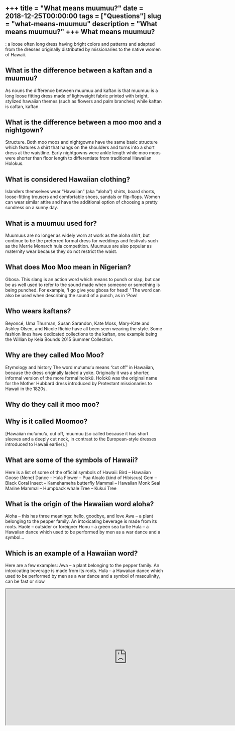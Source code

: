 +++
title = "What means muumuu?"
date = 2018-12-25T00:00:00
tags = ["Questions"]
slug = "what-means-muumuu"
description = "What means muumuu?"
+++
What means muumuu?
------------------

: a loose often long dress having bright colors and patterns and adapted from the dresses originally distributed by missionaries to the native women of Hawaii.

What is the difference between a kaftan and a muumuu?
-----------------------------------------------------

As nouns the difference between muumuu and kaftan is that muumuu is a long loose fitting dress made of lightweight fabric printed with bright, stylized hawaiian themes (such as flowers and palm branches) while kaftan is caftan, kaftan.

What is the difference between a moo moo and a nightgown?
---------------------------------------------------------

Structure. Both moo moos and nightgowns have the same basic structure which features a shirt that hangs on the shoulders and turns into a short dress at the waistline. Early nightgowns were ankle length while moo moos were shorter than floor length to differentiate from traditional Hawaiian Holokus.

What is considered Hawaiian clothing?
-------------------------------------

Islanders themselves wear “Hawaiian” (aka “aloha”) shirts, board shorts, loose-fitting trousers and comfortable shoes, sandals or flip-flops. Women can wear similar attire and have the additional option of choosing a pretty sundress on a sunny day.

What is a muumuu used for?
--------------------------

Muumuus are no longer as widely worn at work as the aloha shirt, but continue to be the preferred formal dress for weddings and festivals such as the Merrie Monarch hula competition. Muumuus are also popular as maternity wear because they do not restrict the waist.

What does Moo Moo mean in Nigerian?
-----------------------------------

Gbosa. This slang is an action word which means to punch or slap, but can be as well used to refer to the sound made when someone or something is being punched. For example, ‘I go give you gbosa for head! ‘ The word can also be used when describing the sound of a punch, as in ‘Pow!

Who wears kaftans?
------------------

Beyoncé, Uma Thurman, Susan Sarandon, Kate Moss, Mary-Kate and Ashley Olsen, and Nicole Richie have all been seen wearing the style. Some fashion lines have dedicated collections to the kaftan, one example being the Willian by Keia Bounds 2015 Summer Collection.

Why are they called Moo Moo?
----------------------------

Etymology and history The word muʻumuʻu means “cut off” in Hawaiian, because the dress originally lacked a yoke. Originally it was a shorter, informal version of the more formal holokū. Holokū was the original name for the Mother Hubbard dress introduced by Protestant missionaries to Hawaii in the 1820s.

Why do they call it moo moo?
----------------------------

Why is it called Moomoo?
------------------------

\[Hawaiian mu’umu’u, cut off, muumuu (so called because it has short sleeves and a deeply cut neck, in contrast to the European-style dresses introduced to Hawaii earlier).\]

What are some of the symbols of Hawaii?
---------------------------------------

Here is a list of some of the official symbols of Hawaii: Bird – Hawaiian Goose (Nene) Dance – Hula Flower – Pua Aloalo (kind of Hibiscus) Gem – Black Coral Insect – Kamehameha butterfly Mammal – Hawaiian Monk Seal Marine Mammal – Humpback whale Tree – Kukui Tree

What is the origin of the Hawaiian word aloha?
----------------------------------------------

Aloha – this has three meanings: hello, goodbye, and love Awa – a plant belonging to the pepper family. An intoxicating beverage is made from its roots. Haole – outsider or foreigner Honu – a green sea turtle Hula – a Hawaiian dance which used to be performed by men as a war dance and a symbol…

Which is an example of a Hawaiian word?
---------------------------------------

Here are a few examples: Awa – a plant belonging to the pepper family. An intoxicating beverage is made from its roots. Hula – a Hawaiian dance which used to be performed by men as a war dance and a symbol of masculinity, can be fast or slow

<iframe allow="accelerometer; autoplay; clipboard-write; encrypted-media; gyroscope; picture-in-picture" allowfullscreen="" class="__youtube_prefs__  epyt-is-override  no-lazyload" data-no-lazy="1" data-origheight="433" data-origwidth="770" data-skipgform_ajax_framebjll="" height="433" id="_ytid_69296" loading="lazy" src="https://www.youtube.com/embed/OMj4NDJa-kE?enablejsapi=1&autoplay=0&cc_load_policy=0&cc_lang_pref=&iv_load_policy=1&loop=0&modestbranding=0&rel=1&fs=1&playsinline=0&autohide=2&theme=dark&color=red&controls=1&" title="YouTube player" width="770"></iframe>